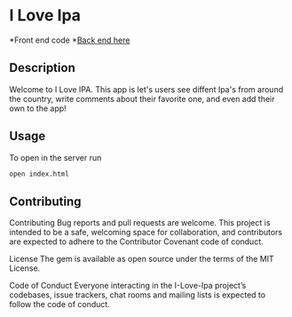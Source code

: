 # I Love Ipa
*Front end code 
*[Back end here](https://github.com/kurwitz3/Backend)

## Description

Welcome to I Love IPA. This app is let's users see diffent Ipa's from around the country,
write comments about their favorite one, and even add their own to the app!

## Usage
To open in the server run 
```bash
open index.html
```

## Contributing

Contributing Bug reports and pull requests are welcome. This project is intended to be a safe, welcoming space for collaboration, and contributors are expected to adhere to the Contributor Covenant code of conduct.

License The gem is available as open source under the terms of the MIT License.

Code of Conduct Everyone interacting in the I-Love-Ipa project’s codebases, issue trackers, chat rooms and mailing lists is expected to follow the code of conduct.


